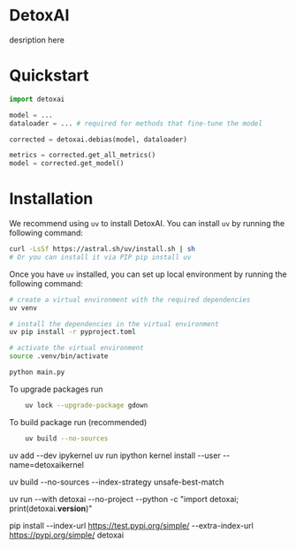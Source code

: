 # DetoxAI

desription here

# Quickstart

```python
import detoxai

model = ...
dataloader = ... # required for methods that fine-tune the model

corrected = detoxai.debias(model, dataloader)

metrics = corrected.get_all_metrics()
model = corrected.get_model()
```

# Installation

We recommend using `uv` to install DetoxAI. You can install `uv` by running the following command:

```bash
curl -LsSf https://astral.sh/uv/install.sh | sh
# Or you can install it via PIP pip install uv
```

Once you have `uv` installed, you can set up local environment by running the following command:

```bash
# create a virtual environment with the required dependencies
uv venv 

# install the dependencies in the virtual environment
uv pip install -r pyproject.toml

# activate the virtual environment
source .venv/bin/activate

python main.py
```


To upgrade packages run
```bash
    uv lock --upgrade-package gdown
```

To build package run (recommended)
```bash
    uv build --no-sources
```

uv add --dev ipykernel
uv run ipython kernel install --user --name=detoxaikernel

uv build --no-sources --index-strategy unsafe-best-match

uv run --with detoxai --no-project --python -c "import detoxai; print(detoxai.__version__)"


pip install --index-url https://test.pypi.org/simple/ --extra-index-url https://pypi.org/simple/ detoxai
